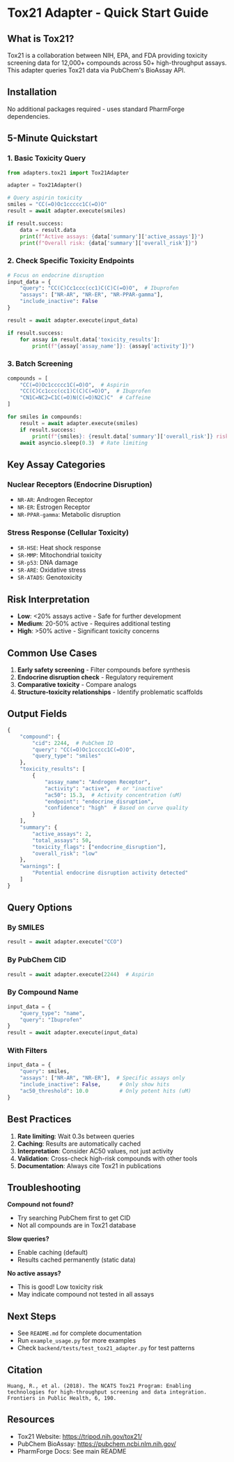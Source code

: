 # Tox21 Adapter - Quick Start Guide

## What is Tox21?

Tox21 is a collaboration between NIH, EPA, and FDA providing toxicity screening data for 12,000+ compounds across 50+ high-throughput assays. This adapter queries Tox21 data via PubChem's BioAssay API.

## Installation

No additional packages required - uses standard PharmForge dependencies.

## 5-Minute Quickstart

### 1. Basic Toxicity Query

```python
from adapters.tox21 import Tox21Adapter

adapter = Tox21Adapter()

# Query aspirin toxicity
smiles = "CC(=O)Oc1ccccc1C(=O)O"
result = await adapter.execute(smiles)

if result.success:
    data = result.data
    print(f"Active assays: {data['summary']['active_assays']}")
    print(f"Overall risk: {data['summary']['overall_risk']}")
```

### 2. Check Specific Toxicity Endpoints

```python
# Focus on endocrine disruption
input_data = {
    "query": "CC(C)Cc1ccc(cc1)C(C)C(=O)O",  # Ibuprofen
    "assays": ["NR-AR", "NR-ER", "NR-PPAR-gamma"],
    "include_inactive": False
}

result = await adapter.execute(input_data)

if result.success:
    for assay in result.data['toxicity_results']:
        print(f"{assay['assay_name']}: {assay['activity']}")
```

### 3. Batch Screening

```python
compounds = [
    "CC(=O)Oc1ccccc1C(=O)O",  # Aspirin
    "CC(C)Cc1ccc(cc1)C(C)C(=O)O",  # Ibuprofen
    "CN1C=NC2=C1C(=O)N(C(=O)N2C)C"  # Caffeine
]

for smiles in compounds:
    result = await adapter.execute(smiles)
    if result.success:
        print(f"{smiles}: {result.data['summary']['overall_risk']} risk")
    await asyncio.sleep(0.3)  # Rate limiting
```

## Key Assay Categories

### Nuclear Receptors (Endocrine Disruption)
- `NR-AR`: Androgen Receptor
- `NR-ER`: Estrogen Receptor
- `NR-PPAR-gamma`: Metabolic disruption

### Stress Response (Cellular Toxicity)
- `SR-HSE`: Heat shock response
- `SR-MMP`: Mitochondrial toxicity
- `SR-p53`: DNA damage
- `SR-ARE`: Oxidative stress
- `SR-ATAD5`: Genotoxicity

## Risk Interpretation

- **Low**: <20% assays active - Safe for further development
- **Medium**: 20-50% active - Requires additional testing
- **High**: >50% active - Significant toxicity concerns

## Common Use Cases

1. **Early safety screening** - Filter compounds before synthesis
2. **Endocrine disruption check** - Regulatory requirement
3. **Comparative toxicity** - Compare analogs
4. **Structure-toxicity relationships** - Identify problematic scaffolds

## Output Fields

```python
{
    "compound": {
        "cid": 2244,  # PubChem ID
        "query": "CC(=O)Oc1ccccc1C(=O)O",
        "query_type": "smiles"
    },
    "toxicity_results": [
        {
            "assay_name": "Androgen Receptor",
            "activity": "active",  # or "inactive"
            "ac50": 15.3,  # Activity concentration (uM)
            "endpoint": "endocrine_disruption",
            "confidence": "high"  # Based on curve quality
        }
    ],
    "summary": {
        "active_assays": 2,
        "total_assays": 50,
        "toxicity_flags": ["endocrine_disruption"],
        "overall_risk": "low"
    },
    "warnings": [
        "Potential endocrine disruption activity detected"
    ]
}
```

## Query Options

### By SMILES
```python
result = await adapter.execute("CCO")
```

### By PubChem CID
```python
result = await adapter.execute(2244)  # Aspirin
```

### By Compound Name
```python
input_data = {
    "query_type": "name",
    "query": "Ibuprofen"
}
result = await adapter.execute(input_data)
```

### With Filters
```python
input_data = {
    "query": smiles,
    "assays": ["NR-AR", "NR-ER"],  # Specific assays only
    "include_inactive": False,      # Only show hits
    "ac50_threshold": 10.0          # Only potent hits (uM)
}
```

## Best Practices

1. **Rate limiting**: Wait 0.3s between queries
2. **Caching**: Results are automatically cached
3. **Interpretation**: Consider AC50 values, not just activity
4. **Validation**: Cross-check high-risk compounds with other tools
5. **Documentation**: Always cite Tox21 in publications

## Troubleshooting

**Compound not found?**
- Try searching PubChem first to get CID
- Not all compounds are in Tox21 database

**Slow queries?**
- Enable caching (default)
- Results cached permanently (static data)

**No active assays?**
- This is good! Low toxicity risk
- May indicate compound not tested in all assays

## Next Steps

- See `README.md` for complete documentation
- Run `example_usage.py` for more examples
- Check `backend/tests/test_tox21_adapter.py` for test patterns

## Citation

```
Huang, R., et al. (2018). The NCATS Tox21 Program: Enabling
technologies for high-throughput screening and data integration.
Frontiers in Public Health, 6, 190.
```

## Resources

- Tox21 Website: https://tripod.nih.gov/tox21/
- PubChem BioAssay: https://pubchem.ncbi.nlm.nih.gov/
- PharmForge Docs: See main README
